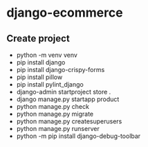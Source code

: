 # django-ecommerce

## Create project
- python -m venv venv
- pip install django
- pip install django-crispy-forms
- pip install pillow
- pip install pylint_django
- django-admin startproject store .
- django manage.py startapp product
- python manage.py check
- python manage.py migrate
- python manage.py createsuperusers
- python manage.py runserver
- python -m pip install django-debug-toolbar
